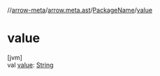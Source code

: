 //[arrow-meta](../../../index.md)/[arrow.meta.ast](../index.md)/[PackageName](index.md)/[value](value.md)

# value

[jvm]\
val [value](value.md): [String](https://kotlinlang.org/api/latest/jvm/stdlib/kotlin/-string/index.html)
